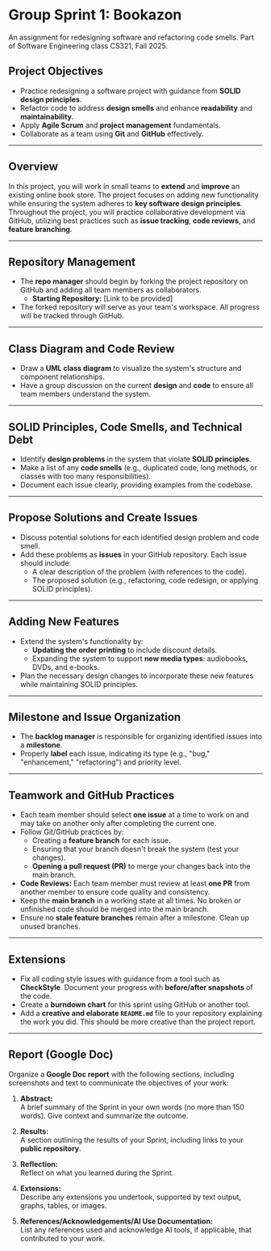 # Group Sprint 1: Bookazon
An assignment for redesigning software and refactoring code smells.  Part of Software Engineering class CS321, Fall 2025.

## Project Objectives
- Practice redesigning a software project with guidance from **SOLID design principles**.
- Refactor code to address **design smells** and enhance **readability** and **maintainability**.
- Apply **Agile Scrum** and **project management** fundamentals.
- Collaborate as a team using **Git** and **GitHub** effectively.

---

## Overview
In this project, you will work in small teams to **extend** and **improve** an existing online book store. The project focuses on adding new functionality while ensuring the system adheres to **key software design principles**. Throughout the project, you will practice collaborative development via GitHub, utilizing best practices such as **issue tracking**, **code reviews**, and **feature branching**.

---

## Repository Management
- The **repo manager** should begin by forking the project repository on GitHub and adding all team members as collaborators.  
  - **Starting Repository:** [Link to be provided]
- The forked repository will serve as your team's workspace. All progress will be tracked through GitHub.

---

## Class Diagram and Code Review
- Draw a **UML class diagram** to visualize the system's structure and component relationships.
- Have a group discussion on the current **design** and **code** to ensure all team members understand the system.
  
---

## SOLID Principles, Code Smells, and Technical Debt
- Identify **design problems** in the system that violate **SOLID principles**.
- Make a list of any **code smells** (e.g., duplicated code, long methods, or classes with too many responsibilities).
- Document each issue clearly, providing examples from the codebase.

---

## Propose Solutions and Create Issues
- Discuss potential solutions for each identified design problem and code smell.
- Add these problems as **issues** in your GitHub repository. Each issue should include:
  - A clear description of the problem (with references to the code).
  - The proposed solution (e.g., refactoring, code redesign, or applying SOLID principles).

---

## Adding New Features
- Extend the system's functionality by:
  - **Updating the order printing** to include discount details.
  - Expanding the system to support **new media types**: audiobooks, DVDs, and e-books.
- Plan the necessary design changes to incorporate these new features while maintaining SOLID principles.

---

## Milestone and Issue Organization
- The **backlog manager** is responsible for organizing identified issues into a **milestone**.
- Properly **label** each issue, indicating its type (e.g., "bug," "enhancement," "refactoring") and priority level.

---

## Teamwork and GitHub Practices
- Each team member should select **one issue** at a time to work on and may take on another only after completing the current one.
- Follow Git/GitHub practices by:
  - Creating a **feature branch** for each issue.
  - Ensuring that your branch doesn't break the system (test your changes).
  - **Opening a pull request (PR)** to merge your changes back into the main branch.
- **Code Reviews:** Each team member must review at least **one PR** from another member to ensure code quality and consistency.
- Keep the **main branch** in a working state at all times. No broken or unfinished code should be merged into the main branch.
- Ensure no **stale feature branches** remain after a milestone. Clean up unused branches.

---

## Extensions
- Fix all coding style issues with guidance from a tool such as **CheckStyle**. Document your progress with **before/after snapshots** of the code.
- Create a **burndown chart** for this sprint using GitHub or another tool.
- Add a **creative and elaborate `README.md`** file to your repository explaining the work you did. This should be more creative than the project report.

---

## Report (Google Doc)
Organize a **Google Doc report** with the following sections, including screenshots and text to communicate the objectives of your work:

1. **Abstract:**  
   A brief summary of the Sprint in your own words (no more than 150 words). Give context and summarize the outcome.

2. **Results:**  
   A section outlining the results of your Sprint, including links to your **public repository**.

3. **Reflection:**  
   Reflect on what you learned during the Sprint.

4. **Extensions:**  
   Describe any extensions you undertook, supported by text output, graphs, tables, or images.

5. **References/Acknowledgements/AI Use Documentation:**  
   List any references used and acknowledge AI tools, if applicable, that contributed to your work.
